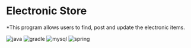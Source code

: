 # Electronic Store
*This program allows users to find, post and update the electronic items.

![java](https://img.shields.io/badge/Java-ED8B00?style=for-the-badge&logo=openjdk&logoColor=white)
![gradle](https://img.shields.io/badge/Gradle-02303A.svg?style=for-the-badge&logo=Gradle&logoColor=white)
![mysql](https://img.shields.io/badge/MySQL-00000F?style=for-the-badge&logo=mysql&logoColor=white)
![spring](https://img.shields.io/badge/Spring-6DB33F?style=for-the-badge&logo=spring&logoColor=white)
